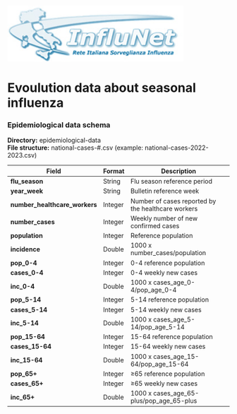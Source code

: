 <a href="https://w3.iss.it/site/rmi/influnet/pagine/rapportoinflunet.aspx"><img src="https://github.com/fbranda/dati-epidemiologici/blob/main/assets/img/logo-influnet.jpg" alt="Influenza" data-canonical-src="https://github.com/fbranda/dati-epidemiologici/blob/main/assets/img/logo-influnet.jpg" width="400"/></a>

# Evoulution data about seasonal influenza

### Epidemiological data schema

**Directory:**  epidemiological-data<br>
**File structure:** national-cases-#.csv (example: national-cases-2022-2023.csv)<br>


| Field                 | Format                       |Description                      
|-----------------------------|-----------------------------------|-------------------------------|
| **flu_season**      | String       | Flu season reference period  |
| **year_week**     |  String       | Bulletin reference week   |
| **number_healthcare_workers**   | Integer | Number of cases reported by the healthcare workers  |
| **number_cases**  | Integer | Weekly number of new confirmed cases  |
| **population** | Integer | Reference population |
| **incidence** | Double | 1000 x number_cases/population |
| **pop_0-4** | Integer | 0-4 reference population  |
| **cases_0-4** | Integer | 0-4 weekly new cases  |
| **inc_0-4** | Double | 1000 x cases_age_0-4/pop_age_0-4  |
| **pop_5-14** | Integer | 5-14 reference population  |
| **cases_5-14** | Integer | 5-14 weekly new cases  |
| **inc_5-14** | Double | 1000 x cases_age_5-14/pop_age_5-14  |
| **pop_15-64** | Integer | 15-64 reference population  |
| **cases_15-64** | Integer | 15-64 weekly new cases  |
| **inc_15-64** | Double | 1000 x cases_age_15-64/pop_age_15-64  |
| **pop_65+** | Integer | ≥65 reference population  |
| **cases_65+** | Integer | ≥65 weekly new cases  |
| **inc_65+** | Double | 1000 x cases_age_65-plus/pop_age_65-plus  |
